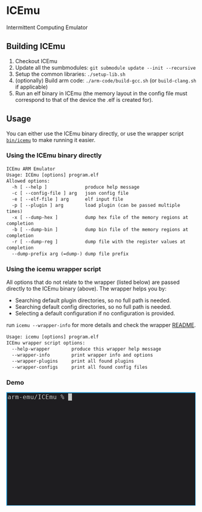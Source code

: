 # ICEmu
Intermittent Computing Emulator

## Building ICEmu
1. Checkout ICEmu
2. Update all the sumbmodules: `git submodule update --init --recursive`
3. Setup the common libraries:
`./setup-lib.sh`
4. (optionally) Build arm code:
`./arm-code/build-gcc.sh` (or `build-clang.sh` if applicable)
5. Run an elf binary in ICEmu (the memory layout in the config file must
   correspond to that of the device the .elf is created for).

## Usage
You can either use the ICEmu binary directly, or use the wrapper script
[`bin/icemu`](bin/) to make running it easier.


### Using the ICEmu binary directly
```
ICEmu ARM Emulator
Usage: ICEmu [options] program.elf
Allowed options:
  -h [ --help ]              produce help message
  -c [ --config-file ] arg   json config file
  -e [ --elf-file ] arg      elf input file
  -p [ --plugin ] arg        load plugin (can be passed multiple times)
  -x [ --dump-hex ]          dump hex file of the memory regions at completion
  -b [ --dump-bin ]          dump bin file of the memory regions at completion
  -r [ --dump-reg ]          dump file with the register values at completion
  --dump-prefix arg (=dump-) dump file prefix
```

### Using the icemu wrapper script
All options that do not relate to the wrapper (listed below) are passed directly
to the ICEmu binary (above). The wrapper helps you by:
* Searching default plugin directories, so no full path is needed.
* Searching default config directories, so no full path is needed.
* Selecting a default configuration if no configuration is provided.

run `icemu --wrapper-info` for more details and check the wrapper
[README](bin/README.md).

```
Usage: icemu [options] program.elf
ICEmu wrapper script options:
  --help-wrapper        produce this wrapper help message
  --wrapper-info        print wrapper info and options
  --wrapper-plugins     print all found plugins
  --wrapper-configs     print all found config files
```

### Demo
![](doc/gif/icemu-build.gif)
